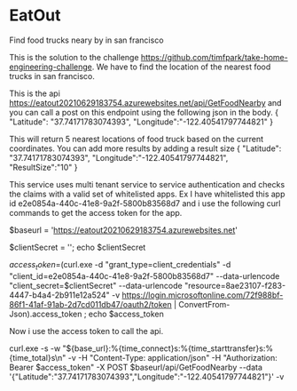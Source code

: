 # EatOut
Find food trucks neary by in san francisco

This is the solution to the challenge https://github.com/timfpark/take-home-engineering-challenge. We have to find the location of the nearest food trucks in san francisco.

This is the api https://eatout20210629183754.azurewebsites.net/api/GetFoodNearby and you can call a post on this endpoint using the following json in the body.
{
"Latitude": "37.74171783074393",
"Longitude":"-122.40541797744821"
}

This will return 5 nearest locations of food truck based on the current coordinates. You can add more results by adding a result size
{
"Latitude": "37.74171783074393",
"Longitude":"-122.40541797744821",
"ResultSize":"10"
}

This service uses multi tenant service to service authentication and checks the claims with a valid set of whitelisted apps.
Ex I have whitelisted this app id e2e0854a-440c-41e8-9a2f-5800b83568d7 and i use the following curl commands to get the access token for the app.

$baseurl =  'https://eatout20210629183754.azurewebsites.net'

$clientSecret = '<Put Secret Here>'; echo $clientSecret

$access_token=$(curl.exe -d "grant_type=client_credentials" -d "client_id=e2e0854a-440c-41e8-9a2f-5800b83568d7" --data-urlencode "client_secret=$clientSecret" --data-urlencode "resource=8ae23107-f283-4447-b4a4-2b911e12a524" -v https://login.microsoftonline.com/72f988bf-86f1-41af-91ab-2d7cd011db47/oauth2/token | ConvertFrom-Json).access_token ; echo $access_token

Now i use the access token to call the api.

curl.exe -s -w "${base_url}:%{time_connect}s:%{time_starttransfer}s:%{time_total}s\n" -v -H "Content-Type: application/json" -H "Authorization: Bearer $access_token" -X POST $baseurl/api/GetFoodNearby --data '{\"Latitude\":\"37.74171783074393\",\"Longitude\":\"-122.40541797744821\"}' -v
